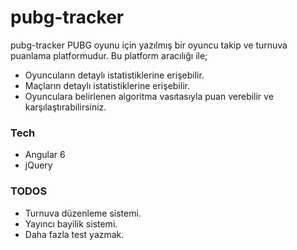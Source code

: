 # pubg-tracker

pubg-tracker PUBG oyunu için yazılmış bir oyuncu takip ve turnuva puanlama platformudur. Bu platform aracılığı ile;
- Oyuncuların detaylı istatistiklerine erişebilir.
- Maçların detaylı istatistiklerine erişebilir.
- Oyunculara belirlenen algoritma vasıtasıyla puan verebilir ve karşılaştırabilirsiniz.

### Tech

* Angular 6
* jQuery

### TODOS

- Turnuva düzenleme sistemi.
- Yayıncı bayilik sistemi.
- Daha fazla test yazmak.
